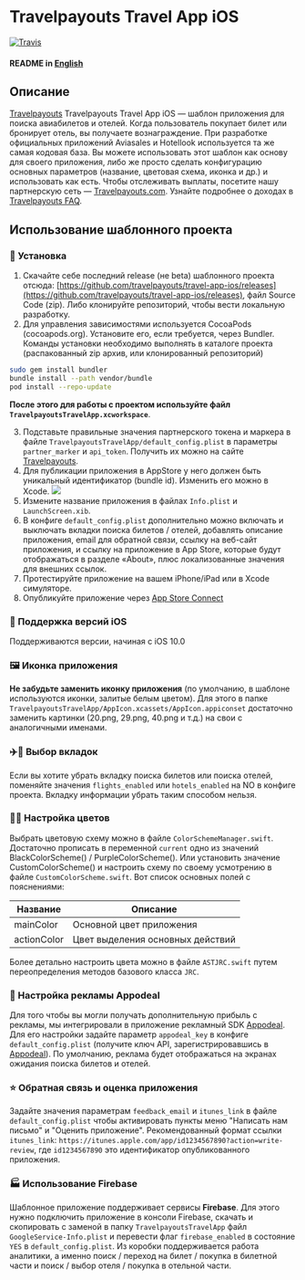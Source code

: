 Travelpayouts Travel App iOS
=================
[![Travis](https://img.shields.io/travis/travelpayouts/travel-app-ios/master.svg)](https://travis-ci.com/travelpayouts/travel-app-ios)
#### README in [English](https://github.com/travelpayouts/travel-app-ios/blob/master/README.md)
## Описание
[Travelpayouts](https://www.travelpayouts.com) Travelpayouts Travel App iOS — шаблон приложения для поиска авиабилетов и отелей. Когда пользователь покупает билет или бронирует отель, вы получаете вознаграждение. При разработке официальных приложений Aviasales и Hotellook используется та же самая кодовая база.
Вы можете использовать этот шаблон как основу для своего приложения, либо же просто сделать конфигурацию основных параметров (название, цветовая схема, иконка и др.) и использовать как есть.
Чтобы отслеживать выплаты, посетите нашу партнерскую сеть — [Travelpayouts.com](https://www.travelpayouts.com/).
Узнайте подробнее о доходах в [Travelpayouts FAQ](https://support.travelpayouts.com/hc/ru/articles/203955613-Комиссия-и-выплаты).
## <a name="usage"></a>Использование шаблонного проекта
### 📲 Установка
1. Скачайте себе последний release (не beta) шаблонного проекта отсюда: [https://github.com/travelpayouts/travel-app-ios/releases](https://github.com/travelpayouts/travel-app-ios/releases), файл Source Code (zip).
Либо клонируйте репозиторий, чтобы вести локальную разработку.
2. Для управления зависимостями используется CocoaPods (cocoapods.org). Установите его, если требуется, через Bundler.
Команды установки необходимо выполнять в каталоге проекта (распакованный zip архив, или клонированный репозиторий)
```bash
sudo gem install bundler
bundle install --path vendor/bundle
pod install --repo-update
```

**После этого для работы с проектом используйте файл ```TravelpayoutsTravelApp.xcworkspace```**.

3. Подставьте правильные значения партнерского токена и маркера в файле ```TravelpayoutsTravelApp/default_config.plist``` в параметры ```partner_marker``` и ```api_token```.
Получить их можно на сайте [Travelpayouts](https://travelpayouts.com/).
4. Для публикации приложения в AppStore у него должен быть уникальный идентификатор (bundle id). Изменить его можно в Xcode.
![](https://github.com/travelpayouts/travel-app-ios/raw/master/readme_files/xcode_bundle_id.png)
5. Измените название приложения в файлах ```Info.plist``` и ```LaunchScreen.xib```.
6. В конфиге ```default_config.plist``` дополнительно можно включать и выключать вкладки поиска билетов / отелей, добавлять описание приложения, email для обратной связи, ссылку на веб-сайт приложения, и ссылку на приложение в App Store, которые будут отображаться в разделе «About», плюс локализованные значения для внешних ссылок.
7. Протестируйте приложение на вашем iPhone/iPad или в Xcode симуляторе.
8. Опубликуйте приложение через [App Store Connect](https://appstoreconnect.apple.com)
### 📱 Поддержка версий iOS
Поддерживаются версии, начиная с iOS 10.0
### 🖼 Иконка приложения
**Не забудьте заменить иконку приложения** (по умолчанию, в шаблоне используются иконки, залитые белым цветом). Для этого в папке ```TravelpayoutsTravelApp/AppIcon.xcassets/AppIcon.appiconset``` достаточно заменить картинки (20.png, 29.png, 40.png и т.д.) на свои с аналогичными именами.
### ✈️🏨 Выбор вкладок
Если вы хотите убрать вкладку поиска билетов или поиска отелей, поменяйте значения ```flights_enabled``` или ```hotels_enabled``` на NO в конфиге проекта. Вкладку информации убрать таким способом нельзя.
### 🔧🌻 Настройка цветов
Выбрать цветовую схему можно в файле ```ColorSchemeManager.swift```. Достаточно прописать в переменной ```current``` одно из значений BlackColorScheme() / PurpleColorScheme(). Или установить значение CustomColorScheme() и настроить схему по своему усмотрению в файле ```CustomColorScheme.swift```.
Вот список основных полей с пояснениями:

|Название|Описание|
|--------|--------|
mainColor | Основной цвет приложения
actionColor | Цвет выделения основных действий

Более детально настроить цвета можно в файле ```ASTJRC.swift``` путем переопределения методов базового класса ```JRC```.
### 🤑 Настройка рекламы Appodeal
Для того чтобы вы могли получать дополнительную прибыль с рекламы, мы интегрировали в приложение рекламный SDK [Appodeal](https://www.appodeal.com/). Для его настройки задайте параметр ```appodeal_key```  в конфиге ```default_config.plist``` (получите ключ API, зарегистрировавшись в [Appodeal](https://www.appodeal.com/)).
По умолчанию, реклама будет отображаться на экранах ожидания поиска билетов и отелей.
### ⭐️ Обратная связь и оценка приложения
Задайте значения параметрам ```feedback_email``` и ```itunes_link``` в файле ```default_config.plist``` чтобы активировать пункты меню "Написать нам письмо" и "Оценить приложение".
Рекомендованный формат ссылки ```itunes_link```: ```https://itunes.apple.com/app/id1234567890?action=write-review```, где ```id1234567890``` это идентификатор опубликованного приложения.
### 🏭 Использование Firebase
Шаблонное приложение поддерживает сервисы **Firebase**. Для этого нужно подключить приложение в консоли Firebase, скачать и скопировать с заменой в папку ```TravelpayoutsTravelApp``` файл ```GoogleService-Info.plist``` и перевести флаг ```firebase_enabled``` в состояние ```YES``` в ```default_config.plist```.  Из коробки поддерживается работа аналитики, а именно поиск / переход на билет / покупка в билетной части и поиск / выбор отеля / покупка в отельной части.
